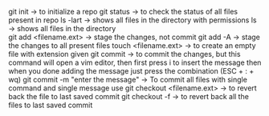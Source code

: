 git init -> to initialize a repo 
git status -> to check the status of all files present in repo
ls -lart -> shows all files in the directory with permissions 
ls -> shows all files in the directory  
git add <filename.ext> -> stage the changes, not commit 
git add -A -> stage the changes to all present files 
touch <filename.ext> -> to create an empty file with extension given
git commit -> to commit the changes, but this command will open a vim editor, then first press i to insert the message then when you done adding the message just press the combination (ESC + : + wq)
git commit -m "enter the message" -> To commit all files with single command and single message use 
git checkout <filename.ext> -> to revert back the file to last saved commit
git checkout -f -> to revert back all the files to last saved commit